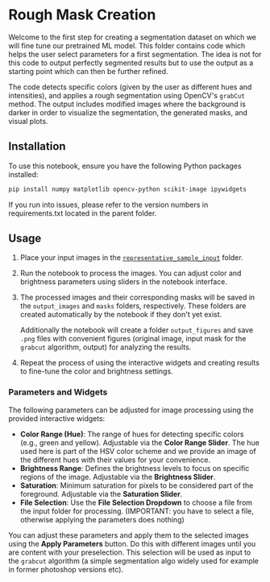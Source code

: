 # Rough Mask Creation

Welcome to the first step for creating a segmentation dataset on which we will fine tune our pretrained ML model. This folder contains code which helps the user select parameters for a first segmentation. The idea is not for this code to output perfectly segmented results but to use the output as a starting point which can then be further refined. 

The code detects specific colors (given by the user as different hues and intensities), and applies a rough segmentation using OpenCV's `grabCut` method. The output includes modified images where the background is darker in order to visualize the segmentation, the generated masks, and visual plots.


## Installation

To use this notebook, ensure you have the following Python packages installed:

```bash
pip install numpy matplotlib opencv-python scikit-image ipywidgets
```
If you run into issues, please refer to the version numbers in requirements.txt located in the parent folder.

## Usage

1. Place your input images in the [`representative_sample_input`](representative_sample_input/) folder. 
2. Run the notebook to process the images. You can adjust color and brightness parameters using sliders in the notebook interface.
3. The processed images and their corresponding masks will be saved in the `output_images` and `masks` folders, respectively. These folders are created automatically by the notebook if they don't yet exist. 
   
    Additionally the notebook will create a folder `output_figures` and save `.png` files with convenient figures (original image, input mask for the `grabcut` algorithm, output) for analyzing the results.
4. Repeat the process of using the interactive widgets and creating results to fine-tune the color and brightness settings.


### Parameters and Widgets

The following parameters can be adjusted for image processing using the provided interactive widgets:

- **Color Range (Hue)**: The range of hues for detecting specific colors (e.g., green and yellow). Adjustable via the **Color Range Slider**. The hue used here is part of the HSV color scheme and we provide an image of the different hues with their values for your convenience.
- **Brightness Range**: Defines the brightness levels to focus on specific regions of the image. Adjustable via the **Brightness Slider**.
- **Saturation**: Minimum saturation for pixels to be considered part of the foreground. Adjustable via the **Saturation Slider**.
- **File Selection**: Use the **File Selection Dropdown** to choose a file from the input folder for processing. (IMPORTANT: you have to select a file, otherwise applying the parameters does nothing)

You can adjust these parameters and apply them to the selected images using the **Apply Parameters** button. Do this with different images until you are content with your preselection. This selection will be used as input to the `grabcut` algorithm (a simple segmentation algo widely used for example in former photoshop versions etc).
